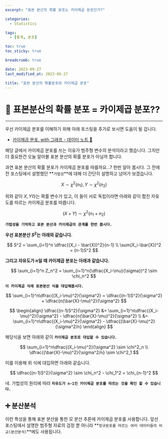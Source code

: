 ```yaml
---
excerpt: "표본 분산의 확률 분포는 카이제곱 분포인가?"

categories:
  - Statistics

tags:
  - [통계, 분포]

toc: true
toc_sticky: true

breadcrumb: true

date: 2023-09-27
last_modified_at: 2023-09-27

title: "표본 분산의 확률분포와 카이제곱 분포"
---
```

# 📌 표본분산의 확률 분포 = 카이제곱 분포??

---

우선 카이제곱 분포를 이해하기 위해 아래 포스팅을 추가로 보시면 도움이 될 겁니다.

- [카이제곱 분포. with 그래프 - 데이터 노트 📝](https://novicedata.github.io/statistics/%EC%B9%B4%EC%9D%B4%EC%A0%9C%EA%B3%B1%EB%B6%84%ED%8F%AC/)
  

해당 글에서 카이제곱 분포를 쓰는 이유가 범주형 변수의 분석이라고 했습니다. 그치만 더 중요한건 오늘 알아볼 표본 분산의 확률 분포가 아닐까 합니다.

과연 표본 분산의 확률 분포가 카이제곱 분포를 따를까요...? 한번 알아 봅시다. 그 전에 전 포스팅에서 설명했던 **`가법성`**에 대해 더 간단히 설명하고 넘어가 보겠습니다.

$$
X \sim \chi^2(n_1), Y \sim \chi^2(n_2)
$$

위와 같이 $X,Y$라는 확률 변수가 있고, 이 들이 서로 독립이라면 아래와 같이 합친 자유도를 따르는 카이제곱 분포를 따릅니다.

$$
(X+Y) \sim \chi^2(n_1+n_2)
$$

**`가법성을 기억하고 표본 분산과 카이제곱의 관계를 한번 봅시다.`**

**우선 표본분산 $S^2$는 아래와 같습니다.**

$$
S^2 = \sum_{i=1}^n \dfrac{(X_i - \bar{X})^2}{n-1}
\\ \sum(X_i-\bar{X})^2 = (n-1)S^2
$$

**그리고 자유도가 n일 때 카이제곱 분포는 아래과 같습니다.**

$$
\sum_{i=1}^n Z_n^2 = \sum_{i=1}^n(\dfrac{X_i-\mu}{\sigma})^2 \sim \chi_n^2
$$

**`이 카이제곱 식에 표본분산 식을 대입해봅시다.`**

$$
\sum_{i=1}^n\dfrac{(X_i-\mu)^2}{\sigma^2} = \dfrac{(n-1)S^2}{\sigma^2} + \dfrac{n(\bar{X}-\mu)^2}{\sigma^2}
$$

$$
\begin{align}
\dfrac{(n-1)S^2}{\sigma^2} &= \sum_{i=1}^n\dfrac{(X_i-\mu)^2}{\sigma^2} - \dfrac{n(\bar{X}-\mu)^2}{\sigma^2}
\\ &= \sum_{i=1}^n\dfrac{(X_i-\mu)^2}{\sigma^2} - \dfrac{(\bar{X}-\mu)^2}{\sigma^2/n}
\end{align}
$$

해당식을 보면 아래와 같이 **`카이제곱 분포로 대입할 수 있습니다.`**

$$
\sum_{i=1}^n\dfrac{(X_i-\mu)^2}{\sigma^2} \sim \chi^2_n
\\ \dfrac{(\bar{X}-\mu)^2}{\sigma^2/n} \sim \chi^2_1
$$

이를 이용해 위 식에 대입하면 아래와 같습니다.

$$
\dfrac{(n-1)S^2}{\sigma^2} \sim \chi_n^2 - \chi_1^2 = \chi_{n-1}^2
$$

네. 가법성의 원리에 따라 **`자유도가 n-1인 카이제곱 분포를 따르는 것을 확인 할 수 있습니다.`**

## ➕ 분산분석

이런 특성을 통해 표본 분산을 통한 모 분산 추론에 카이제곱 분포를 사용합니다. 앞선 포스팅에서 설명한 범주형 자료의 검정 뿐 아니라 **`정규분포를 따르는 여러 데이터들의 비교(분산분석)`**에도 사용됩니다.

